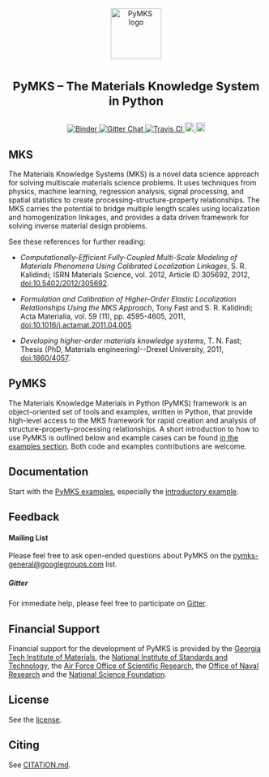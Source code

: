 <p align="center">
<img src="https://raw.githubusercontent.com/wd15/pymks/938637ed732ba09f38e93ccc21e9c1c8fdc88f94/doc/pymks_logo.ico"
     height="100"
     alt="PyMKS logo"
     class="inline">
</p>

<h1> <p align="center"><sup><strong>
PyMKS &ndash; The Materials Knowledge System in Python
</strong></sup></p>
</h1>

<p align="center">
<a href="http://mybinder.org/repo/materialsinnovation/pymks" target="_blank">
<img src="http://mybinder.org/badge.svg"
alt="Binder">
</a>
<a href="https://gitter.im/pymks/Lobby" target="_blank">
<img src="https://img.shields.io/gitter/room/gitterHQ/gitter.svg"
alt="Gitter Chat">
</a>
<a href="https://travis-ci.org/materialsinnovation/pymks" target="_blank">
<img src="https://api.travis-ci.org/materialsinnovation/pymks.svg"
alt="Travis CI">
</a>
<a href="https://pypi.python.org/pypi/pymks/0.3.1">
<img src="https://badge.fury.io/py/pymks.svg" alt="PyPI version" height="18">
</a>
<a href="https://github.com/materialsinnovation/pymks/blob/master/LICENSE.md">
<img src="https://img.shields.io/badge/license-mit-blue.svg" alt="License" height="18">
</a>
</p>

## MKS

The Materials Knowledge Systems (MKS) is a novel data science approach
for solving multiscale materials science problems. It uses techniques
from physics, machine learning, regression analysis, signal processing,
and spatial statistics to create processing-structure-property
relationships. The MKS carries the potential to bridge multiple
length scales using localization and homogenization linkages, and
provides a data driven framework for solving inverse material design
problems.

See these references for further reading:

 - *Computationally-Efficient Fully-Coupled Multi-Scale Modeling of
   Materials Phenomena Using Calibrated Localization Linkages*,
   S. R. Kalidindi; ISRN Materials Science, vol. 2012, Article ID
   305692, 2012,
   [doi:10.5402/2012/305692](http://dx.doi.org/10.5402/2012/305692).

 - *Formulation and Calibration of Higher-Order Elastic Localization
   Relationships Using the MKS Approach*, Tony Fast and
   S. R. Kalidindi; Acta Materialia, vol. 59 (11), pp. 4595-4605,
   2011,
   [doi:10.1016/j.actamat.2011.04.005](http://dx.doi.org/10.1016/j.actamat.2011.04.005)

 - *Developing higher-order materials knowledge systems*, T. N. Fast;
   Thesis (PhD, Materials engineering)--Drexel University, 2011,
   [doi:1860/4057](http://dx.doi.org/1860/4057).

## PyMKS

The Materials Knowledge Materials in Python (PyMKS) framework is an
object-oriented set of tools and examples, written in Python, that
provide high-level access to the MKS framework for rapid creation and
analysis of structure-property-processing relationships. A short
introduction to how to use PyMKS is outlined below and example cases can
be found [in the examples section](./index.ipynb). Both code and
examples contributions are welcome.

## Documentation

Start with the [PyMKS examples](./index.ipynb), especially the
[introductory example](notebooks/intro.ipynb).

## Feedback

#### Mailing List

Please feel free to ask open-ended questions about PyMKS on the <a
href="mailto:pymks-general@googlegroups.com">pymks-general@googlegroups.com</a>
list.

##### Gitter

For immediate help, please feel free to participate on
[Gitter](https://gitter.im/pymks/Lobby).

## Financial Support

Financial support for the development of PyMKS is provided by the
[Georgia Tech Institute of Materials](http://materials.gatech.edu/),
the
[National Institute of Standards and Technology](http://www.nist.gov/mml/msed/index.cfm),
the
[Air Force Office of Scientific Research](http://www.wpafb.af.mil/AFRL/afosr/),
the [Office of Naval Research](http://www.onr.navy.mil/) and the
[National Science Foundation](http://www.nsf.gov/).

## License

See the [license](./LICENSE.md).

## Citing

See [CITATION.md](./CITATION.md).
